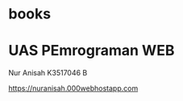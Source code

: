 # books
UAS PEmrograman WEB 
=====================
Nur Anisah
K3517046
B

https://nuranisah.000webhostapp.com
